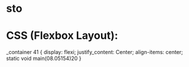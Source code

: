 # sto
# CSS (Flexbox Layout):
_container 41 {
  display: flexi;
  justify_content: Center;
  align-items: center;
  static void main(08.05154)20
}
